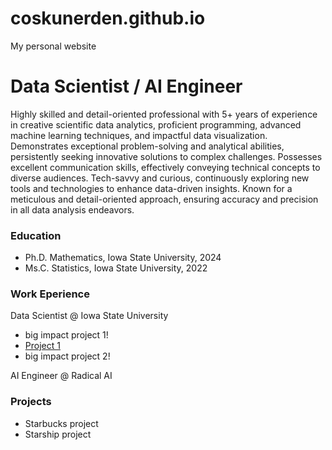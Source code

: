 # coskunerden.github.io
My personal website
# Data Scientist / AI Engineer
Highly skilled and detail-oriented professional with 5+ years of experience in creative scientific data analytics, proficient programming, advanced machine learning techniques, and impactful data visualization. Demonstrates exceptional problem-solving and analytical abilities, persistently seeking innovative solutions to complex challenges. Possesses excellent communication skills, effectively conveying technical concepts to diverse audiences. Tech-savvy and curious, continuously exploring new tools and technologies to enhance data-driven insights. Known for a meticulous and detail-oriented approach, ensuring accuracy and precision in all data analysis endeavors.

### Education
- Ph.D. Mathematics, Iowa State University, 2024
- Ms.C. Statistics, Iowa State University, 2022


### Work Eperience
Data Scientist @ Iowa State University
- big impact project 1!
- [Project 1](https://coskunerden.github.io/Udacity_DS_Capstone_Project/)
- big impact project 2!


AI Engineer @ Radical AI

### Projects
- Starbucks project
- Starship project
